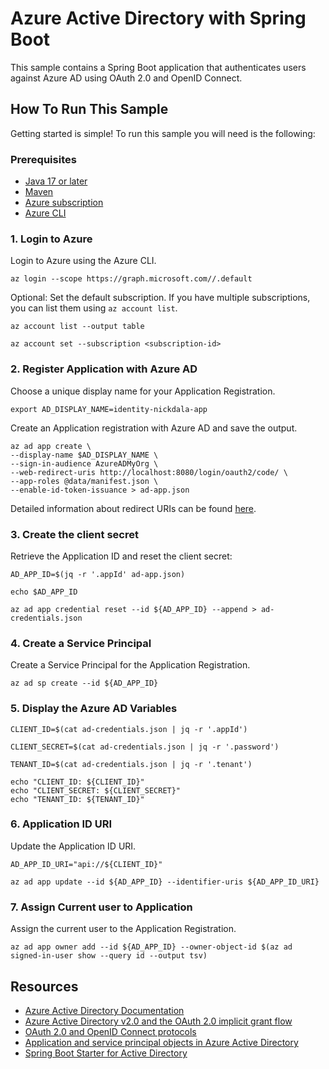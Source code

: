 # Azure Active Directory with Spring Boot

This sample contains a Spring Boot application that authenticates users against Azure AD using OAuth 2.0 and OpenID Connect.

## How To Run This Sample

Getting started is simple!  To run this sample you will need is the following:

### Prerequisites

- [Java 17 or later](http://www.oracle.com/technetwork/java/javase/downloads/index.html)
- [Maven](https://maven.apache.org/download.cgi)
- [Azure subscription](https://azure.microsoft.com/en-us/free/)
- [Azure CLI](https://docs.microsoft.com/en-us/cli/azure/install-azure-cli?view=azure-cli-latest)


### 1. Login to Azure

Login to Azure using the Azure CLI.

```shell
az login --scope https://graph.microsoft.com//.default
```

Optional: Set the default subscription. If you have multiple subscriptions, you can list them using `az account list`.

```shell
az account list --output table

az account set --subscription <subscription-id>
```

### 2. Register Application with Azure AD

Choose a unique display name for your Application Registration.

```shell
export AD_DISPLAY_NAME=identity-nickdala-app
```

Create an Application registration with Azure AD and save the output.

```shell
az ad app create \
--display-name $AD_DISPLAY_NAME \
--sign-in-audience AzureADMyOrg \
--web-redirect-uris http://localhost:8080/login/oauth2/code/ \
--app-roles @data/manifest.json \
--enable-id-token-issuance > ad-app.json
```

Detailed information about redirect URIs can be found [here](https://docs.microsoft.com/en-us/azure/active-directory/develop/quickstart-register-app#add-a-redirect-uri).

### 3. Create the client secret

Retrieve the Application ID and reset the client secret:

```shell
AD_APP_ID=$(jq -r '.appId' ad-app.json)

echo $AD_APP_ID

az ad app credential reset --id ${AD_APP_ID} --append > ad-credentials.json
```

### 4. Create a Service Principal

Create a Service Principal for the Application Registration.

```shell
az ad sp create --id ${AD_APP_ID}
```

### 5. Display the Azure AD Variables

```shell
CLIENT_ID=$(cat ad-credentials.json | jq -r '.appId')

CLIENT_SECRET=$(cat ad-credentials.json | jq -r '.password')

TENANT_ID=$(cat ad-credentials.json | jq -r '.tenant')

echo "CLIENT_ID: ${CLIENT_ID}"
echo "CLIENT_SECRET: ${CLIENT_SECRET}"
echo "TENANT_ID: ${TENANT_ID}"
```

### 6. Application ID URI

Update the Application ID URI.

```shell
AD_APP_ID_URI="api://${CLIENT_ID}"

az ad app update --id ${AD_APP_ID} --identifier-uris ${AD_APP_ID_URI}
```

### 7. Assign Current user to Application

Assign the current user to the Application Registration.

```shell
az ad app owner add --id ${AD_APP_ID} --owner-object-id $(az ad signed-in-user show --query id --output tsv)
```

## Resources

- [Azure Active Directory Documentation](https://docs.microsoft.com/en-us/azure/active-directory/)
- [Azure Active Directory v2.0 and the OAuth 2.0 implicit grant flow](https://docs.microsoft.com/en-us/azure/active-directory/develop/v2-oauth2-implicit-grant-flow)
- [OAuth 2.0 and OpenID Connect protocols](https://docs.microsoft.com/en-us/azure/active-directory/develop/active-directory-v2-protocols)
- [Application and service principal objects in Azure Active Directory](https://docs.microsoft.com/en-us/azure/active-directory/develop/app-objects-and-service-principals)
- [Spring Boot Starter for Active Directory](https://learn.microsoft.com/en-us/azure/developer/java/spring-framework/spring-boot-starter-for-azure-active-directory-developer-guide?tabs=SpringCloudAzure5x)
